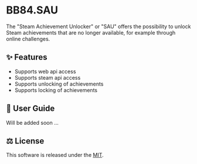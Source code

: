 ﻿# BB84.SAU

The "Steam Achievement Unlocker" or "SAU" offers the possibility to unlock Steam achievements that are no longer available, for example through online challenges.

## ✨ Features

- Supports web api access
- Supports steam api access
- Supports unlocking of achievements
- Supports locking of achievements

## 📖 User Guide

Will be added soon ...

## ⚖️ License

This software is released under the [MIT](https://opensource.org/licenses/MIT).
